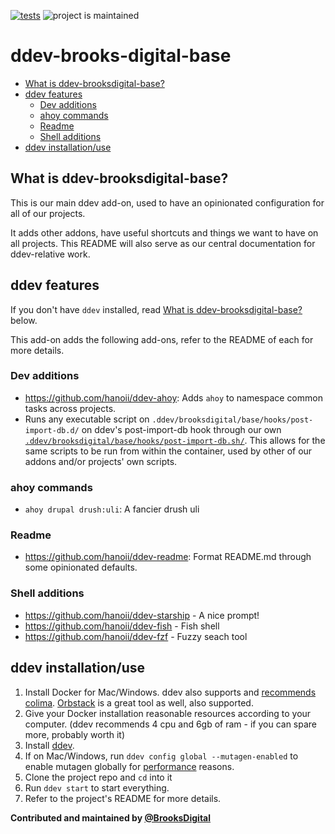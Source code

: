 [![tests](https://github.com/BrooksDigital/ddev-brooksdigital-base/actions/workflows/tests.yml/badge.svg)](https://github.com/BrooksDigital/ddev-brooksdigital-base/actions/workflows/tests.yml)
![project is maintained](https://img.shields.io/maintenance/yes/2024.svg)

# ddev-brooks-digital-base

<!-- toc -->

- [What is ddev-brooksdigital-base?](#what-is-ddev-brooksdigital-base)
- [ddev features](#ddev-features)
  * [Dev additions](#dev-additions)
  * [ahoy commands](#ahoy-commands)
  * [Readme](#readme)
  * [Shell additions](#shell-additions)
- [ddev installation/use](#ddev-installationuse)

<!-- tocstop -->

## What is ddev-brooksdigital-base?

This is our main ddev add-on, used to have an opinionated configuration for all
of our projects.

It adds other addons, have useful shortcuts and things we want to have on all
projects. This README will also serve as our central documentation for
ddev-relative work.

## ddev features

If you don't have `ddev` installed, read
[What is ddev-brooksdigital-base?](#what-is-ddev-brooksdigital-base) below.

This add-on adds the following add-ons, refer to the README of each for more
details.

### Dev additions

- https://github.com/hanoii/ddev-ahoy: Adds `ahoy` to namespace common tasks
  across projects.
- Runs any executable script on
  `.ddev/brooksdigital/base/hooks/post-import-db.d/` on ddev's post-import-db
  hook through our own
  [`.ddev/brooksdigital/base/hooks/post-import-db.sh/`](brooksdigital/base/hooks/posrt-import-db.sh).
  This allows for the same scripts to be run from within the container, used by
  other of our addons and/or projects' own scripts.

### ahoy commands

- `ahoy drupal drush:uli`: A fancier drush uli

### Readme

- https://github.com/hanoii/ddev-readme: Format README.md through some
  opinionated defaults.

### Shell additions

- https://github.com/hanoii/ddev-starship - A nice prompt!
- https://github.com/hanoii/ddev-fish - Fish shell
- https://github.com/hanoii/ddev-fzf - Fuzzy seach tool

## ddev installation/use

1. Install Docker for Mac/Windows. ddev also supports and [recommends
   colima][colima]. [Orbstack][orbstack] is a great tool as well, also
   supported.
1. Give your Docker installation reasonable resources according to your
   computer. (ddev recommends 4 cpu and 6gb of ram - if you can spare more,
   probably worth it)
1. Install [ddev][ddev-install].
1. If on Mac/Windows, run `ddev config global --mutagen-enabled` to enable
   mutagen globally for [performance][ddev-performance] reasons.
1. Clone the project repo and `cd` into it
1. Run `ddev start` to start everything.
1. Refer to the project's README for more details.

[orbstack]: https://orbstack.dev/
[colima]:
  https://ddev.readthedocs.io/en/latest/users/install/docker-installation/#colima
[ddev-install]: https://ddev.readthedocs.io/en/stable/
[ddev-performance]:
  https://ddev.readthedocs.io/en/stable/users/install/performance/

**Contributed and maintained by
[@BrooksDigital](https://github.com/BrooksDigital)**

